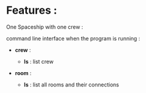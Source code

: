 # Features : 

One Spaceship with one crew :  

command line interface when the program is running :  
- **crew** :
  - **ls** : list crew

- **room** :
  - **ls** : list all rooms and their connections